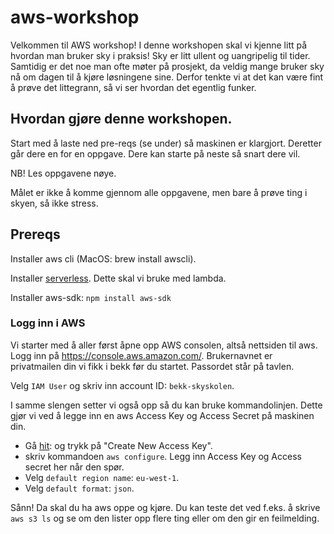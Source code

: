 # aws-workshop

Velkommen til AWS workshop!
I denne workshopen skal vi kjenne litt på hvordan man bruker sky i praksis!
Sky er litt ullent og uangripelig til tider. Samtidig er det noe man ofte møter på prosjekt, 
da veldig mange bruker sky nå om dagen til å kjøre løsningene sine. 
Derfor tenkte vi at det kan være fint å prøve det littegrann, så vi ser hvordan det egentlig funker. 

## Hvordan gjøre denne workshopen. 
Start med å laste ned pre-reqs (se under) så maskinen er klargjort. 
Deretter går dere en for en oppgave. Dere kan starte på neste så snart dere vil. 

NB! Les oppgavene nøye.

Målet er ikke å komme gjennom alle oppgavene, men bare å prøve ting i skyen, så ikke stress.

## Prereqs
Installer aws cli (MacOS: brew install awscli).

Installer [serverless](https://www.serverless.com/framework/docs/getting-started/). Dette skal vi bruke med lambda.

Installer aws-sdk: `npm install aws-sdk`

### Logg inn i AWS
Vi starter med å aller først åpne opp AWS consolen, altså nettsiden til aws. Logg inn på https://console.aws.amazon.com/. 
Brukernavnet er privatmailen din vi fikk i bekk før du startet. Passordet står på tavlen.

Velg `IAM User` og skriv inn account ID: `bekk-skyskolen`.

I samme slengen setter vi også opp så du kan bruke kommandolinjen.
Dette gjør vi ved å legge inn en aws Access Key og Access Secret på maskinen din. 
- Gå [hit](https://console.aws.amazon.com/iam/home?region=eu-west-1#/security_credentials): og trykk på "Create New Access Key".
- skriv kommandoen `aws configure`. Legg inn Access Key og Access secret her når den spør.
- Velg `default region name`: `eu-west-1`.
- Velg `default format`: `json`.

Sånn! Da skal du ha aws oppe og kjøre. Du kan teste det ved f.eks. å skrive `aws s3 ls` og se om den lister opp flere ting eller om den gir en feilmelding.
